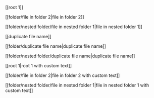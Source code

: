 [[root 1]]

[[folder/file in folder 2|file in folder 2]]

[[folder/nested folder/file in nested folder 1|file in nested folder 1]]

[[duplicate file name]]

[[folder/duplicate file name|duplicate file name]]

[[folder/nested folder/duplicate file name|duplicate file name]]

[[root 1|root 1 with custom text]]

[[folder/file in folder 2|file in folder 2 with custom text]]

[[folder/nested folder/file in nested folder 1|file in nested folder 1 with custom text]]
